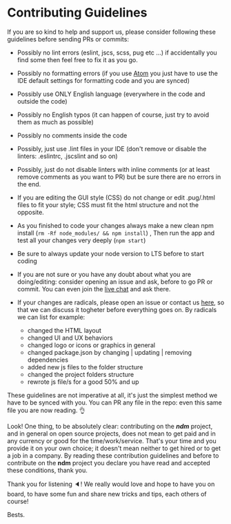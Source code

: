 # Contributing Guidelines

If you are so kind to help and support us, please consider following these guidelines before sending PRs or commits:

- Possibly no lint errors (eslint, jscs, scss, pug etc ...) if accidentally you find some then feel free to fix it as you go.

- Possibly no formatting errors (if you use [Atom](https://atom.io/) you just have to use the IDE default settings for formatting code and you are synced)

- Possibly use ONLY English language (everywhere in the code and outside the code)

- Possibly no English typos (it can happen of course, just try to avoid them as much as possible)

- Possibly no comments inside the code

- Possibly, just use .lint files in your IDE (don't remove or disable the linters: .eslintrc, .jscslint and so on)

- Possibly, just do not disable linters with inline comments (or at least remove comments as you want to PR) but be sure there are no errors in the end.

- If you are editing the GUI style (CSS) do not change or edit .pug/.html files to fit your style; CSS must fit the html structure and not the opposite.

- As you finished to code your changes always make a new clean npm install (`rm -Rf node_modules/ && npm install`)
  , Then run the app and test all your changes very deeply (`npm start`)
  
- Be sure to always update your node version to LTS before to start coding

- If you are not sure or you have any doubt about what you are doing/editing: consider opening an issue and ask, before to go PR or commit. You can even join the [live chat](https://gitter.im/720kb/ndm) and ask there.

- If your changes are radicals, please open an issue or contact us [here](https://gitter.im/720kb/ndm), so that we can discuss it togheter before everything goes on. By radicals we can list for example: 
   - changed the HTML layout
   - changed UI and UX behaviors
   - changed logo or icons or graphics in general
   - changed package.json by changing | updating | removing dependencies
   - added new js files to the folder structure
   - changed the project folders structure
   - rewrote js file/s for a good 50% and up

These guidelines are not imperative at all, it's just the simplest method we have to be synced with you. 
You can PR any file in the repo: even this same file you are now reading. :ok_hand:

Look! One thing, to be absolutely clear: contributing on the ***ndm*** project, and in general on open source projects, does not mean to get paid and in any currency or good for the time/work/service. That's your time and you provide it on your own choice; it doesn't mean neither to get hired or to get a job in a company. By reading these contribution guidelines and before to contribute on the **ndm** project you declare you have read and accepted these conditions, thank you.

Thank you for listening :speaker:! We really would love and hope to have you on board, to have some fun and share new tricks and tips, each others of course!

Bests.

